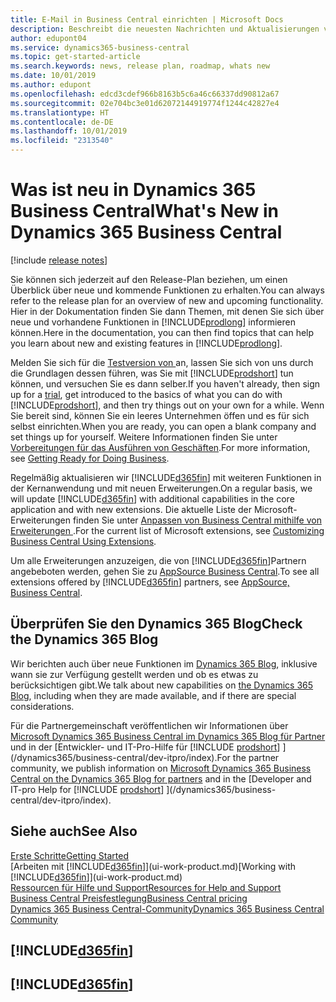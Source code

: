 ```yaml
---
title: E-Mail in Business Central einrichten | Microsoft Docs
description: Beschreibt die neuesten Nachrichten und Aktualisierungen von Business Central.
author: edupont04
ms.service: dynamics365-business-central
ms.topic: get-started-article
ms.search.keywords: news, release plan, roadmap, whats new
ms.date: 10/01/2019
ms.author: edupont
ms.openlocfilehash: edcd3cdef966b8163b5c6a46c66337dd90812a67
ms.sourcegitcommit: 02e704bc3e01d62072144919774f1244c42827e4
ms.translationtype: HT
ms.contentlocale: de-DE
ms.lasthandoff: 10/01/2019
ms.locfileid: "2313540"
---
```

# <a name="whats-new-in-dynamics-365-business-central"></a><span data-ttu-id="ce5fb-103">Was ist neu in Dynamics 365 Business Central</span><span class="sxs-lookup"><span data-stu-id="ce5fb-103">What's New in Dynamics 365 Business Central</span></span>

[!include [release notes](includes/release-notes.md)]

<span data-ttu-id="ce5fb-104">Sie können sich jederzeit auf den Release-Plan beziehen, um einen Überblick über neue und kommende Funktionen zu erhalten.</span><span class="sxs-lookup"><span data-stu-id="ce5fb-104">You can always refer to the release plan for an overview of new and upcoming functionality.</span></span> <span data-ttu-id="ce5fb-105">Hier in der Dokumentation finden Sie dann Themen, mit denen Sie sich über neue und vorhandene Funktionen in [!INCLUDE[prodlong](includes/prodlong.md)] informieren können.</span><span class="sxs-lookup"><span data-stu-id="ce5fb-105">Here in the documentation, you can then find topics that can help you learn about new and existing features in [!INCLUDE[prodlong](includes/prodlong.md)].</span></span>  

<span data-ttu-id="ce5fb-106">Melden Sie sich für die [Testversion von ](https://go.microsoft.com/fwlink/?linkid=847861) an, lassen Sie sich von uns durch die Grundlagen dessen führen, was Sie mit [!INCLUDE[prodshort](includes/prodshort.md)] tun können, und versuchen Sie es dann selber.</span><span class="sxs-lookup"><span data-stu-id="ce5fb-106">If you haven't already, then sign up for a [trial](https://go.microsoft.com/fwlink/?linkid=847861), get introduced to the basics of what you can do with [!INCLUDE[prodshort](includes/prodshort.md)], and then try things out on your own for a while.</span></span> <span data-ttu-id="ce5fb-107">Wenn Sie bereit sind, können Sie ein leeres Unternehmen öffen und es für sich selbst einrichten.</span><span class="sxs-lookup"><span data-stu-id="ce5fb-107">When you are ready, you can open a blank company and set things up for yourself.</span></span> <span data-ttu-id="ce5fb-108">Weitere Informationen finden Sie unter [Vorbereitungen für das Ausführen von Geschäften](ui-get-ready-business.md).</span><span class="sxs-lookup"><span data-stu-id="ce5fb-108">For more information, see [Getting Ready for Doing Business](ui-get-ready-business.md).</span></span>  

<span data-ttu-id="ce5fb-109">Regelmäßig aktualisieren wir [!INCLUDE[d365fin](includes/d365fin_md.md)] mit weiteren Funktionen in der Kernanwendung und mit neuen Erweiterungen.</span><span class="sxs-lookup"><span data-stu-id="ce5fb-109">On a regular basis, we will update [!INCLUDE[d365fin](includes/d365fin_md.md)] with additional capabilities in the core application and with new extensions.</span></span> <span data-ttu-id="ce5fb-110">Die aktuelle Liste der Microsoft-Erweiterungen finden Sie unter [Anpassen von Business Central mithilfe von Erweiterungen ](ui-extensions.md).</span><span class="sxs-lookup"><span data-stu-id="ce5fb-110">For the current list of Microsoft extensions, see [Customizing Business Central Using Extensions](ui-extensions.md).</span></span>

<span data-ttu-id="ce5fb-111">Um alle Erweiterungen anzuzeigen, die von [!INCLUDE[d365fin](includes/d365fin_md.md)]Partnern angebeboten werden, gehen Sie zu [AppSource Business Central](http://go.microsoft.com/fwlink/?linkid=2081646).</span><span class="sxs-lookup"><span data-stu-id="ce5fb-111">To see all extensions offered by [!INCLUDE[d365fin](includes/d365fin_md.md)] partners, see [AppSource, Business Central](http://go.microsoft.com/fwlink/?linkid=2081646).</span></span>  

## <a name="check-the-dynamics-365-blog"></a><span data-ttu-id="ce5fb-112">Überprüfen Sie den Dynamics 365 Blog</span><span class="sxs-lookup"><span data-stu-id="ce5fb-112">Check the Dynamics 365 Blog</span></span>

<span data-ttu-id="ce5fb-113">Wir berichten auch über neue Funktionen im [Dynamics 365 Blog](https://cloudblogs.microsoft.com/dynamics365/), inklusive wann sie zur Verfügung gestellt werden und ob es etwas zu berücksichtigen gibt.</span><span class="sxs-lookup"><span data-stu-id="ce5fb-113">We talk about new capabilities on [the Dynamics 365 Blog](https://cloudblogs.microsoft.com/dynamics365/), including when they are made available, and if there are special considerations.</span></span>  

<span data-ttu-id="ce5fb-114">Für die Partnergemeinschaft veröffentlichen wir Informationen über [Microsoft Dynamics 365 Business Central im Dynamics 365 Blog für Partner](https://cloudblogs.microsoft.com/dynamics365/it/product/business-central/) und in der [Entwickler- und IT-Pro-Hilfe für [!INCLUDE [prodshort](includes/prodshort.md)] ](/dynamics365/business-central/dev-itpro/index).</span><span class="sxs-lookup"><span data-stu-id="ce5fb-114">For the partner community, we publish information on [Microsoft Dynamics 365 Business Central on the Dynamics 365 Blog for partners](https://cloudblogs.microsoft.com/dynamics365/it/product/business-central/) and in the [Developer and IT-pro Help for [!INCLUDE [prodshort](includes/prodshort.md)] ](/dynamics365/business-central/dev-itpro/index).</span></span>  

## <a name="see-also"></a><span data-ttu-id="ce5fb-115">Siehe auch</span><span class="sxs-lookup"><span data-stu-id="ce5fb-115">See Also</span></span>

[<span data-ttu-id="ce5fb-116">Erste Schritte</span><span class="sxs-lookup"><span data-stu-id="ce5fb-116">Getting Started</span></span>](product-get-started.md)  
<span data-ttu-id="ce5fb-117">[Arbeiten mit [!INCLUDE[d365fin](includes/d365fin_md.md)]](ui-work-product.md)</span><span class="sxs-lookup"><span data-stu-id="ce5fb-117">[Working with [!INCLUDE[d365fin](includes/d365fin_md.md)]](ui-work-product.md)</span></span>  
[<span data-ttu-id="ce5fb-118">Ressourcen für Hilfe und Support</span><span class="sxs-lookup"><span data-stu-id="ce5fb-118">Resources for Help and Support</span></span>](product-help-and-support.md)  
[<span data-ttu-id="ce5fb-119">Business Central Preisfestlegung</span><span class="sxs-lookup"><span data-stu-id="ce5fb-119">Business Central pricing</span></span>](https://dynamics.microsoft.com/en-us/business-central/overview/#pricing)  
[<span data-ttu-id="ce5fb-120">Dynamics 365 Business Central-Community</span><span class="sxs-lookup"><span data-stu-id="ce5fb-120">Dynamics 365 Business Central Community</span></span>](https://community.dynamics.com/business/)

## [!INCLUDE[d365fin](includes/free_trial_md.md)]
## [!INCLUDE[d365fin](includes/training_link_md.md)]  
